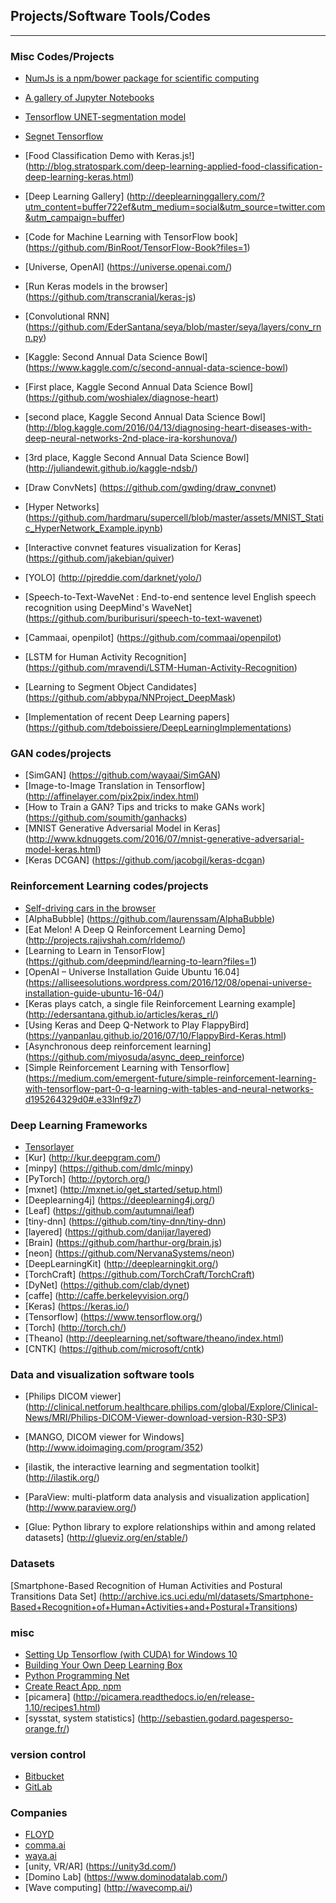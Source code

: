 
## Projects/Software Tools/Codes
-------------


### Misc Codes/Projects
* [NumJs is a npm/bower package for scientific computing](https://github.com/nicolaspanel/numjs)
* [A gallery of Jupyter Notebooks](https://github.com/jupyter/jupyter/wiki/A-gallery-of-interesting-Jupyter-and-IPython-Notebooks?utm_campaign=Data%2BElixir&utm_medium=web&utm_source=Data_Elixir_119)
* [Tensorflow UNET-segmentation model](http://tf-unet.readthedocs.io/en/latest/index.html)
* [Segnet Tensorflow](https://github.com/andreaazzini/segnet/blob/master/src/train.py)
* [Food Classification Demo with Keras.js!] (http://blog.stratospark.com/deep-learning-applied-food-classification-deep-learning-keras.html)
* [Deep Learning Gallery] (http://deeplearninggallery.com/?utm_content=buffer722ef&utm_medium=social&utm_source=twitter.com&utm_campaign=buffer)
* [Code for Machine Learning with TensorFlow book] (https://github.com/BinRoot/TensorFlow-Book?files=1)
* [Universe, OpenAI] (https://universe.openai.com/)
* [Run Keras models in the browser] (https://github.com/transcranial/keras-js)
* [Convolutional RNN] (https://github.com/EderSantana/seya/blob/master/seya/layers/conv_rnn.py)
* [Kaggle: Second Annual Data Science Bowl] (https://www.kaggle.com/c/second-annual-data-science-bowl)
* [First place, Kaggle Second Annual Data Science Bowl] (https://github.com/woshialex/diagnose-heart)
* [second place, Kaggle Second Annual Data Science Bowl] (http://blog.kaggle.com/2016/04/13/diagnosing-heart-diseases-with-deep-neural-networks-2nd-place-ira-korshunova/)
* [3rd place, Kaggle Second Annual Data Science Bowl] (http://juliandewit.github.io/kaggle-ndsb/)
* [Draw ConvNets] (https://github.com/gwding/draw_convnet)

* [Hyper Networks] (https://github.com/hardmaru/supercell/blob/master/assets/MNIST_Static_HyperNetwork_Example.ipynb)

* [Interactive convnet features visualization for Keras] (https://github.com/jakebian/quiver)

* [YOLO] (http://pjreddie.com/darknet/yolo/)

* [Speech-to-Text-WaveNet : End-to-end sentence level English speech recognition using DeepMind's WaveNet] (https://github.com/buriburisuri/speech-to-text-wavenet)

* [Cammaai, openpilot] (https://github.com/commaai/openpilot)

* [LSTM for Human Activity Recognition] (https://github.com/mravendi/LSTM-Human-Activity-Recognition)

* [Learning to Segment Object Candidates] (https://github.com/abbypa/NNProject_DeepMask)

* [Implementation of recent Deep Learning papers] (https://github.com/tdeboissiere/DeepLearningImplementations)


### GAN codes/projects
* [SimGAN] (https://github.com/wayaai/SimGAN)
* [Image-to-Image Translation in Tensorflow] (http://affinelayer.com/pix2pix/index.html)
* [How to Train a GAN? Tips and tricks to make GANs work] (https://github.com/soumith/ganhacks)
* [MNIST Generative Adversarial Model in Keras] (http://www.kdnuggets.com/2016/07/mnist-generative-adversarial-model-keras.html)
* [Keras DCGAN] (https://github.com/jacobgil/keras-dcgan)



### Reinforcement Learning codes/projects
* [Self-driving cars in the browser](http://janhuenermann.com/projects/learning-to-drive)
* [AlphaBubble] (https://github.com/laurenssam/AlphaBubble)
* [Eat Melon! A Deep Q Reinforcement Learning Demo] (http://projects.rajivshah.com/rldemo/)
* [Learning to Learn in TensorFlow] (https://github.com/deepmind/learning-to-learn?files=1)
* [OpenAI – Universe Installation Guide Ubuntu 16.04] (https://alliseesolutions.wordpress.com/2016/12/08/openai-universe-installation-guide-ubuntu-16-04/)
* [Keras plays catch, a single file Reinforcement Learning example] (http://edersantana.github.io/articles/keras_rl/)
* [Using Keras and Deep Q-Network to Play FlappyBird] (https://yanpanlau.github.io/2016/07/10/FlappyBird-Keras.html)
* [Asynchronous deep reinforcement learning] (https://github.com/miyosuda/async_deep_reinforce)
* [Simple Reinforcement Learning with Tensorflow] (https://medium.com/emergent-future/simple-reinforcement-learning-with-tensorflow-part-0-q-learning-with-tables-and-neural-networks-d195264329d0#.e33lnf9z7)



### Deep Learning Frameworks
* [Tensorlayer](http://tensorlayer.readthedocs.io/en/latest/index.html)
* [Kur] (http://kur.deepgram.com/)
* [minpy] (https://github.com/dmlc/minpy)
* [PyTorch] (http://pytorch.org/)
* [mxnet] (http://mxnet.io/get_started/setup.html)
* [Deeplearning4j] (https://deeplearning4j.org/)
* [Leaf] (https://github.com/autumnai/leaf)
* [tiny-dnn] (https://github.com/tiny-dnn/tiny-dnn)
* [layered] (https://github.com/danijar/layered)
* [Brain] (https://github.com/harthur-org/brain.js)
* [neon] (https://github.com/NervanaSystems/neon)
* [DeepLearningKit] (http://deeplearningkit.org/)
* [TorchCraft] (https://github.com/TorchCraft/TorchCraft)
* [DyNet] (https://github.com/clab/dynet)
* [caffe] (http://caffe.berkeleyvision.org/)
* [Keras] (https://keras.io/)
* [Tensorflow] (https://www.tensorflow.org/)
* [Torch] (http://torch.ch/)
* [Theano] (http://deeplearning.net/software/theano/index.html)
* [CNTK] (https://github.com/microsoft/cntk)


### Data and visualization software tools

* [Philips DICOM viewer] (http://clinical.netforum.healthcare.philips.com/global/Explore/Clinical-News/MRI/Philips-DICOM-Viewer-download-version-R30-SP3)
* [MANGO, DICOM viewer for Windows] (http://www.idoimaging.com/program/352)
* [ilastik, the interactive learning and segmentation toolkit] (http://ilastik.org/)

* [ParaView: multi-platform data analysis and visualization application] (http://www.paraview.org/)

* [Glue: Python library to explore relationships within and among related datasets] (http://glueviz.org/en/stable/)


### Datasets
[Smartphone-Based Recognition of Human Activities and Postural Transitions Data Set] (http://archive.ics.uci.edu/ml/datasets/Smartphone-Based+Recognition+of+Human+Activities+and+Postural+Transitions)


### misc
* [Setting Up Tensorflow (with CUDA) for Windows 10](http://ikanez-how-to-stuff.blogspot.ca/2017/02/setting-up-tensorflow-with-cuda-for.html?utm_content=buffer05ec3&utm_medium=social&utm_source=twitter.com&utm_campaign=buffer&m=1)
* [Building Your Own Deep Learning Box](https://medium.com/@bfortuner/building-your-own-deep-learning-box-47b918aea1eb#.mx5mg9oy2)
* [Python Programming Net](https://pythonprogramming.net/)
* [Create React App, npm](https://github.com/facebookincubator/create-react-app)
* [picamera] (http://picamera.readthedocs.io/en/release-1.10/recipes1.html)
* [sysstat, system statistics] (http://sebastien.godard.pagesperso-orange.fr/)

### version control
* [Bitbucket](https://bitbucket.org/)
* [GitLab](https://gitlab.com/users/sign_in)

### Companies
* [FLOYD](https://www.floydhub.com/)
* [comma.ai](http://comma.ai/)
* [waya.ai](https://mjdietzx.github.io/waya.ai-website/)
* [unity, VR/AR] (https://unity3d.com/)
* [Domino Lab] (https://www.dominodatalab.com/)
* [Wave computing] (http://wavecomp.ai/)


